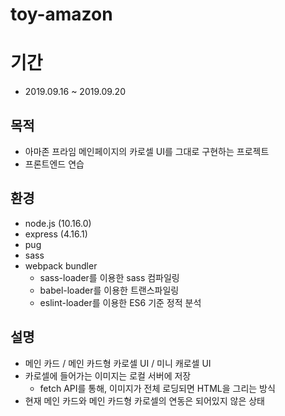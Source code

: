 # toy-amazon

# 기간
- 2019.09.16 ~ 2019.09.20

## 목적
- 아마존 프라임 메인페이지의 카로셀 UI를 그대로 구현하는 프로젝트
- 프론트엔드 연습

## 환경
- node.js (10.16.0)
- express (4.16.1)
- pug
- sass
- webpack bundler
  - sass-loader를 이용한 sass 컴파일링
  - babel-loader를 이용한 트랜스파일링
  - eslint-loader를 이용한 ES6 기준 정적 분석

## 설명
- 메인 카드 / 메인 카드형 카로셀 UI / 미니 캐로셀 UI 
- 카로셀에 들어가는 이미지는 로컬 서버에 저장
  - fetch API를 통해, 이미지가 전체 로딩되면 HTML을 그리는 방식
- 현재 메인 카드와 메인 카드형 카로셀의 연동은 되어있지 않은 상태
